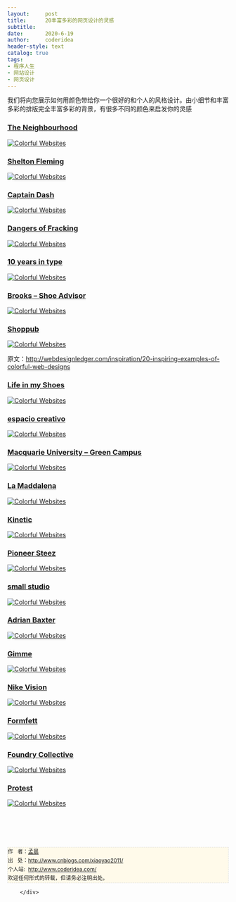 ```yaml
---
layout:     post
title:      20丰富多彩的网页设计的灵感
subtitle:   
date:       2020-6-19
author:     coderidea
header-style: text
catalog: true
tags:
- 程序人生
- 网站设计
- 网页设计
--- 
```

<div class="postBody">
			<div id="cnblogs_post_body" class="blogpost-body"><p><span><span>我们将向您展示如何用颜色带给你一个很好的和个人的风格设计。</span><span class="goog-text-highlight">由小细节和丰富多彩的排版完全丰富多彩的背景，有很多不同的颜色来启发你的灵感</span></span></p>
<h3><a href="http://www.the-neighbourhood.com/">The Neighbourhood</a></h3>
<p><a href="http://www.the-neighbourhood.com/"><img class="aligncenter size-full wp-image-3448" src="http://webdesignledger.com/wp-content/uploads/2011/12/colorful01.jpg" alt="Colorful Websites" /></a></p>
<h3><a href="http://www.sheltonfleming.co.uk/">Shelton Fleming</a></h3>
<p><a href="http://www.sheltonfleming.co.uk/"><img class="aligncenter size-full wp-image-3448" src="http://webdesignledger.com/wp-content/uploads/2011/12/colorful02.jpg" alt="Colorful Websites" /></a></p>
<h3><a href="http://captaindash.com/">Captain Dash</a></h3>
<p><a href="http://captaindash.com/"><img class="aligncenter size-full wp-image-3448" src="http://webdesignledger.com/wp-content/uploads/2011/12/colorful03.jpg" alt="Colorful Websites" /></a></p>
<h3><a href="http://www.dangersoffracking.com/">Dangers of Fracking</a></h3>
<p><a href="http://www.dangersoffracking.com/"><img class="aligncenter size-full wp-image-3448" src="http://webdesignledger.com/wp-content/uploads/2011/12/colorful04.jpg" alt="Colorful Websites" /></a></p>
<h3><a href="http://www.10yearsintype.com/">10 years in type</a></h3>
<p><a href="http://www.10yearsintype.com/"><img class="aligncenter size-full wp-image-3448" src="http://webdesignledger.com/wp-content/uploads/2011/12/colorful05.jpg" alt="Colorful Websites" /></a></p>
<h3><a href="http://www.brooksrunning.com/on/demandware.static/Sites-BrooksRunning-Site/Sites-BrooksRunning-Library/default/brooks_shoe_advisor/Default.htm">Brooks – Shoe Advisor</a></h3>
<p><a href="http://www.brooksrunning.com/on/demandware.static/Sites-BrooksRunning-Site/Sites-BrooksRunning-Library/default/brooks_shoe_advisor/Default.htm"><img class="aligncenter size-full wp-image-3448" src="http://webdesignledger.com/wp-content/uploads/2011/12/colorful06.jpg" alt="Colorful Websites" /></a></p>
<h3><a href="http://www.shoppub.com.br/">Shoppub</a></h3>
<p><a href="http://www.shoppub.com.br/"><img class="aligncenter size-full wp-image-3448" src="http://webdesignledger.com/wp-content/uploads/2011/12/colorful07.jpg" alt="Colorful Websites" /></a></p>
<p>原文：<a href="http://webdesignledger.com/inspiration/20-inspiring-examples-of-colorful-web-designs">http://webdesignledger.com/inspiration/20-inspiring-examples-of-colorful-web-designs</a></p>
<h3><a href="http://lifeinmyshoes.org/">Life in my Shoes</a></h3>
<p><a href="http://lifeinmyshoes.org/"><img class="aligncenter size-full wp-image-3448" src="http://webdesignledger.com/wp-content/uploads/2011/12/colorful08.jpg" alt="Colorful Websites" /></a></p>
<h3><a href="http://www.estudioec.com/">espacio creativo</a></h3>
<p><a href="http://www.estudioec.com/"><img class="aligncenter size-full wp-image-3448" src="http://webdesignledger.com/wp-content/uploads/2011/12/colorful09.jpg" alt="Colorful Websites" /></a></p>
<h3><a href="http://www.mq.edu.au/sustainability/greencampusguide/">Macquarie University – Green Campus</a></h3>
<p><a href="http://www.mq.edu.au/sustainability/greencampusguide/"><img class="aligncenter size-full wp-image-3448" src="http://webdesignledger.com/wp-content/uploads/2011/12/colorful10.jpg" alt="Colorful Websites" /></a></p>
<h3><a href="http://www.lamaddalena.pl/">La Maddalena</a></h3>
<p><a href="http://www.lamaddalena.pl/"><img class="aligncenter size-full wp-image-3448" src="http://webdesignledger.com/wp-content/uploads/2011/12/colorful11.jpg" alt="Colorful Websites" /></a></p>
<h3><a href="http://www.kinetic.com.sg/main.html">Kinetic</a></h3>
<p><a href="http://www.kinetic.com.sg/main.html"><img class="aligncenter size-full wp-image-3448" src="http://webdesignledger.com/wp-content/uploads/2011/12/colorful12.jpg" alt="Colorful Websites" /></a></p>
<h3><a href="http://www.pioneer-steez.com/eu/en/">Pioneer Steez</a></h3>
<p><a href="http://www.pioneer-steez.com/eu/en/"><img class="aligncenter size-full wp-image-3448" src="http://webdesignledger.com/wp-content/uploads/2011/12/colorful13.jpg" alt="Colorful Websites" /></a></p>
<h3><a href="http://smallstudio.com.au/">small studio</a></h3>
<p><a href="http://smallstudio.com.au/"><img class="aligncenter size-full wp-image-3448" src="http://webdesignledger.com/wp-content/uploads/2011/12/colorful14.jpg" alt="Colorful Websites" /></a></p>
<h3><a href="http://www.apbaxter.com/">Adrian Baxter</a></h3>
<p><a href="http://www.apbaxter.com/"><img class="aligncenter size-full wp-image-3448" src="http://webdesignledger.com/wp-content/uploads/2011/12/colorful15.jpg" alt="Colorful Websites" /></a></p>
<h3><a href="http://www.gimmedelivery.com/">Gimme</a></h3>
<p><a href="http://www.gimmedelivery.com/"><img class="aligncenter size-full wp-image-3448" src="http://webdesignledger.com/wp-content/uploads/2011/12/colorful16.jpg" alt="Colorful Websites" /></a></p>
<h3><a href="http://www.nikevision.com/">Nike Vision</a></h3>
<p><a href="http://www.nikevision.com/"><img class="aligncenter size-full wp-image-3448" src="http://webdesignledger.com/wp-content/uploads/2011/12/colorful17.jpg" alt="Colorful Websites" /></a></p>
<h3><a href="http://www.formfett.net/">Formfett</a></h3>
<p><a href="http://www.formfett.net/"><img class="aligncenter size-full wp-image-3448" src="http://webdesignledger.com/wp-content/uploads/2011/12/colorful18.jpg" alt="Colorful Websites" /></a></p>
<h3><a href="http://www.foundrycollective.com/">Foundry Collective</a></h3>
<p><a href="http://www.foundrycollective.com/"><img class="aligncenter size-full wp-image-3448" src="http://webdesignledger.com/wp-content/uploads/2011/12/colorful19.jpg" alt="Colorful Websites" /></a></p>
<h3><a href="http://www.protest.eu/global#!/home">Protest</a></h3>
<p><a href="http://www.protest.eu/global#!/home"><img class="aligncenter size-full wp-image-3448" src="http://webdesignledger.com/wp-content/uploads/2011/12/colorful20.jpg" alt="Colorful Websites" /></a></p>
<p><span><span class="goog-text-highlight"><br /></span></span></p>
<div><span><span class="goog-text-highlight"><br /></span></span></div>


<div id="ckepop"> </div>
<div>
<p id="PSignature" style="line-height:20px;background:#FFFAEA no-repeat 2% 50%;font-size:12px;border:#e0e0e0 1px dashed;">作   者：<a href="http://www.cnblogs.com/xiaoyao2011/">孟晨</a> <br /> 出   处：<a href="http://www.cnblogs.com/xiaoyao2011/">http://www.cnblogs.com/xiaoyao2011/</a> <br />个人站:  <a href="http://www.coderidea.com/">http://www.coderidea.com/</a><br />欢迎任何形式的转载，但请务必注明出处。</p>
</div></div><div id="MySignature"></div>
<div class="clear"></div>
<div id="blog_post_info_block">
<div id="BlogPostCategory"></div>
<div id="EntryTag"></div>
<div id="blog_post_info">
</div>
<div class="clear"></div>
<div id="post_next_prev"></div>
</div>


		</div>